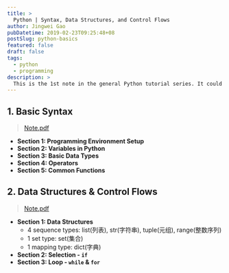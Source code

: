 ```yaml
---
title: >
  Python | Syntax, Data Structures, and Control Flows
author: Jingwei Gao
pubDatetime: 2019-02-23T09:25:48+08
postSlug: python-basics
featured: false
draft: false
tags:
  - python
  - programming
description: >
  This is the 1st note in the general Python tutorial series. It could serve as a quick refresher on the fundamental knowledge of Python, ideal for rapid review.
---
```


## 1. Basic Syntax

> [Note.pdf](/pyLec1.pdf)

- **Section 1: Programming Environment Setup**
- **Section 2: Variables in Python**
- **Section 3: Basic Data Types**
- **Section 4: Operators**
- **Section 5: Common Functions**

## 2. Data Structures & Control Flows

> [Note.pdf](/pyLec2.pdf)

- **Section 1: Data Structures**
  - 4 sequence types: list(列表), str(字符串), tuple(元组), range(整数序列)
  - 1 set type: set(集合)
  - 1 mapping type: dict(字典)
- **Section 2: Selection - `if`**
- **Section 3: Loop - `while` & `for`**
